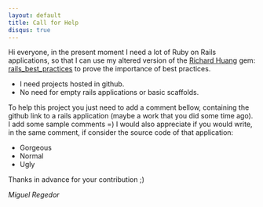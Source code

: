 ```yaml
---
layout: default
title: Call for Help
disqus: true
---
```


Hi everyone, in the present moment I need a lot of Ruby on Rails applications, 
so that I can use my altered version of the 
<a href="https://github.com/flyerhzm">Richard Huang</a> gem: 
<a href="https://github.com/regedor/rails_best_practices">rails_best_practices</a> 
to prove the importance of best practices. 

<ul><li>
  I need projects hosted in github.  
</li><li>
  No need for empty rails applications or basic scaffolds.
</li></ul>

To help this project you just need to add a comment bellow, containing the github link to a rails application 
(maybe a work that you did some time ago). I add some sample comments =)
I would also appreciate if you would write, in the same comment, if consider the source code of that application:
<ul><li>
  Gorgeous
</li><li>
  Normal
</li><li>
  Ugly
</li></ul>

Thanks in advance for your contribution ;)

<i style="text-align:right">Miguel Regedor</i>